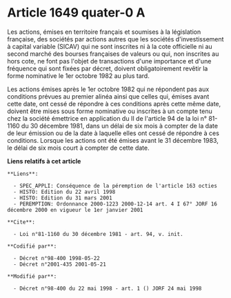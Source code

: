 # Article 1649 quater-0 A

Les actions, émises en territoire français et soumises à la législation française, des sociétés par actions autres que les
sociétés d'investissement à capital variable (SICAV) qui ne sont inscrites ni à la cote officielle ni au second marché des
bourses françaises de valeurs ou qui, non inscrites au hors cote, ne font pas l'objet de transactions d'une importance et
d'une fréquence qui sont fixées par décret, doivent obligatoirement revêtir la forme nominative le 1er octobre 1982 au plus
tard.

Les actions émises après le 1er octobre 1982 qui ne répondent pas aux conditions prévues au premier alinéa ainsi que celles
qui, émises avant cette date, ont cessé de répondre à ces conditions après cette même date, doivent être mises sous forme
nominative ou inscrites à un compte tenu chez la société émettrice en application du II de l'article 94 de la loi n° 81-1160
du 30 décembre 1981, dans un délai de six mois à compter de la date de leur émission ou de la date à laquelle elles ont cessé
de répondre à ces conditions. Lorsque les actions ont été émises avant le 31 décembre 1983, le délai de six mois court à
compter de cette date.

**Liens relatifs à cet article**

	**Liens**:

	  - SPEC_APPLI: Conséquence de la péremption de l'article 163 octies
	  - HISTO: Edition du 22 avril 1998
	  - HISTO: Edition du 31 mars 2001
	  - PEREMPTION: Ordonnance 2000-1223 2000-12-14 art. 4 I 67° JORF 16 décembre 2000 en vigueur le 1er janvier 2001

	**Cite**:

	  - Loi n°81-1160 du 30 décembre 1981 - art. 94, v. init.

	**Codifié par**:

	  - Décret n°98-400 1998-05-22
	  - Décret n°2001-435 2001-05-21

	**Modifié par**:

	  - Décret n°98-400 du 22 mai 1998 - art. 1 () JORF 24 mai 1998
